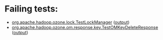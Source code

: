 # Failing tests: 

 * [org.apache.hadoop.ozone.lock.TestLockManager](hadoop-hdds/common/org.apache.hadoop.ozone.lock.TestLockManager.txt) ([output](hadoop-hdds/common/org.apache.hadoop.ozone.lock.TestLockManager-output.txt/))
 * [org.apache.hadoop.ozone.om.response.key.TestOMKeyDeleteResponse](hadoop-ozone/ozone-manager/org.apache.hadoop.ozone.om.response.key.TestOMKeyDeleteResponse.txt) ([output](hadoop-ozone/ozone-manager/org.apache.hadoop.ozone.om.response.key.TestOMKeyDeleteResponse-output.txt/))
